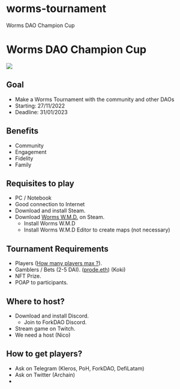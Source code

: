 # worms-tournament
Worms DAO Champion Cup
# Worms DAO Champion Cup

![](https://i.imgur.com/6imiiqz.png)


## Goal

* Make a Worms Tournament with the community and other DAOs
* Starting: 27/11/2022
* Deadline: 31/01/2023

## Benefits

* Community
* Engagement
* Fidelity
* Family

## Requisites to play

* PC / Notebook
* Good connection to Internet
* Download and install Steam.
* Download [Worms W.M.D.](https://store.steampowered.com/app/327030/Worms_WMD/) on Steam.
    * Install Worms W.M.D
    * Install Worms W.M.D Editor to create maps (not necessary)

## Tournament Requirements 

* Players ([How many players max ?](https://steamcommunity.com/app/327030/discussions/0/1866119656246068016/)).
* Gamblers / Bets (2-5 DAI). ([prode.eth](https://twitter.com/prode_eth)) (Koki)
* NFT Prize.
* POAP to participants.

## Where to host?

* Download and install Discord.
    * Join to ForkDAO Discord.
* Stream game on Twitch.
* We need a host (Nico)

## How to get players?

* Ask on Telegram (Kleros, PoH, ForkDAO, DefiLatam)
* Ask on Twitter (Archain)
* 
